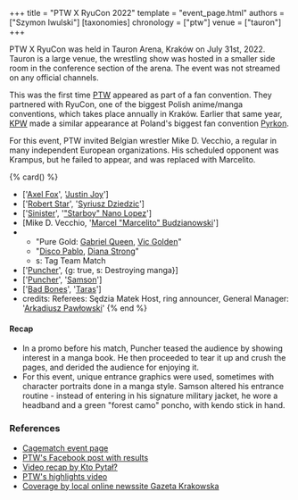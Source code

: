 +++
title = "PTW X RyuCon 2022"
template = "event_page.html"
authors = ["Szymon Iwulski"]
[taxonomies]
chronology = ["ptw"]
venue = ["tauron"]
+++

PTW X RyuCon was held in Tauron Arena, Kraków on July 31st, 2022. Tauron is a large venue, the wrestling show was hosted in a smaller side room in the conference section of the arena. The event was not streamed on any official channels.

This was the first time [PTW](@/o/ptw.md) appeared as part of a fan convention.
They partnered with RyuCon, one of the biggest Polish anime/manga conventions, which takes place annually in Kraków.
Earlier that same year, [KPW](@/o/kpw.md) made a similar appearance at Poland's biggest fan convention [Pyrkon](@/e/kpw/2022-06-18-kpw-pyrkon-2022.md).

For this event, PTW invited Belgian wrestler Mike D. Vecchio, a regular in many independent European organizations. His scheduled opponent was Krampus, but he failed to appear, and was replaced with Marcelito.

{% card() %}
- ['[Axel Fox](@/w/axel-fox.md)', '[Justin Joy](@/w/justin-joy.md)']
- ['[Robert Star](@/w/robert-star.md)', '[Syriusz Dziedzic](@/w/dziedzic.md)']
- ['[Sinister](@/w/sinister.md)', '["Starboy" Nano Lopez](@/w/nano-lopez.md)']
- [Mike D. Vecchio, '[Marcel "Marcelito" Budzianowski](@/w/marcelito.md)']
- - "Pure Gold: [Gabriel Queen](@/w/gabriel-queen.md), [Vic Golden](@/w/vic-golden.md)"
  - "[Disco Pablo](@/w/disco-pablo.md), [Diana Strong](@/w/diana-strong.md)"
  - s: Tag Team Match
- ['[Puncher](@/w/puncher.md)', {g: true, s: Destroying manga}]
- ['[Puncher](@/w/puncher.md)', '[Samson](@/w/samson.md)']
- ['[Bad Bones](@/w/bad-bones.md)', '[Taras](@/w/taras.md)']
- credits:
    Referees: Sędzia Matek
    Host, ring announcer, General Manager: '[Arkadiusz Pawłowski](@/w/pan-pawlowski.md)'
{% end %}


#### Recap

* In a promo before his match, Puncher teased the audience by showing interest in a manga book. He then proceeded to tear it up and crush the pages, and derided the audience for enjoying it.
* For this event, unique entrance graphics were used, sometimes with character portraits done in a manga style. Samson altered his entrance routine - instead of entering in his signature military jacket, he wore a headband and a green "forest camo" poncho, with kendo stick in hand.

### References

* [Cagematch event page](https://www.cagematch.net/?id=1&nr=346589)
* [PTW's Facebook post with results](https://www.facebook.com/PrimeTimeWrestlingPL/posts/pfbid02LqWm9jDNp18Bb4rMED5fpwZuQQXeRoWpDFC9vXVSa4BsbEGoBGY12Zd1xy6yHfq2l)
* [Video recap by Kto Pytał?](https://www.youtube.com/watch?v=cnhTKPqQHg4)
* [PTW's highlights video](https://www.youtube.com/watch?v=dHyPlu3scNs)
* [Coverage by local online newssite Gazeta Krakowska](https://gazetakrakowska.pl/krakow-gala-wrestlingu-w-tauron-arenie-czegos-takiego-jeszcze-tu-nie-bylo-zobaczcie-zdjecia-z-imprezy-w-ramach-festiwalu-ryucon/ar/c2-16538037)
